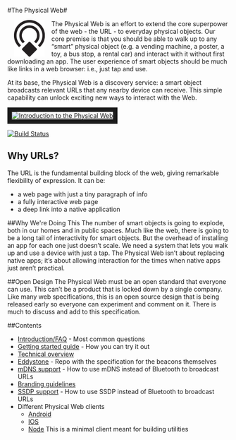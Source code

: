 #The Physical Web#

<img align="left" src="https://raw.githubusercontent.com/google/physical-web/master/documentation/images/logo/logo-black.png" hspace="15" width="70px" style="float: left">

The Physical Web is an effort to extend the core superpower of the web - the URL - to everyday physical objects. Our core premise is that you should be able to walk up to any “smart” physical object (e.g. a vending machine, a poster, a toy, a bus stop, a rental car) and interact with it without first downloading an app. The user experience of smart objects should be much like links in a web browser: i.e., just tap and use.

At its base, the Physical Web is a discovery service: a smart object broadcasts relevant URLs that any nearby device can receive. This simple capability can unlock exciting new ways to interact with the Web.

<a href="https://youtu.be/1yaLPRgtlR0" target="_blank"><img src="http://img.youtube.com/vi/1yaLPRgtlR0/0.jpg" alt="Introduction to the Physical Web" width="240" height="180" border="10" /></a>

[![Build Status](https://travis-ci.org/google/physical-web.svg?branch=master)](https://travis-ci.org/google/physical-web)

## Why URLs?

The URL is the fundamental building block of the web, giving remarkable flexibility of expression. It can be:

* a web page with just a tiny paragraph of info
* a fully interactive web page
* a deep link into a native application

##Why We're Doing This
The number of smart objects is going to explode, both in our homes and in public spaces. Much like the web, there is going to be a long tail of interactivity for smart objects. But the overhead of installing an app for each one just doesn’t  scale. We need a system that lets you walk up and use a device with just a tap. The Physical Web isn’t about replacing native apps; it’s about allowing interaction for the times when native apps just aren’t practical.

##Open Design
The Physical Web must be an open standard that everyone can use. This can’t be a product that is locked down by a single company. Like many web specifications, this is an open source design that is being released early so everyone can experiment and comment on it. There is much to discuss and add to this specification.

##Contents
* [Introduction/FAQ](http://github.com/google/physical-web/blob/master/documentation/introduction.md) - Most common questions
* [Getting started guide](http://github.com/google/physical-web/blob/master/documentation/getting_started.md) - How you can try it out
* [Technical overview](https://github.com/google/physical-web/blob/master/documentation/technical_overview.md)
* [Eddystone](https://github.com/google/eddystone) - Repo with the specification for the beacons themselves
* [mDNS support](https://github.com/google/physical-web/blob/master/documentation/mDNS_Support.md) - How to use mDNS instead of Bluetooth to broadcast URLs
* [Branding guidelines](documentation/branding_guidelines.md)
* [SSDP support](documentation/ssdp_support.md) - How to use SSDP instead of Bluetooth to broadcast URLs
* Different Physical Web clients
    * [Android](android)  
    * [IOS](ios)  
    * [Node](nodejs)  This is a minimal client meant for building utilities
